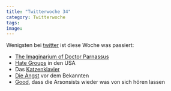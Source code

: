 ```yaml
---
title: "Twitterwoche 34"
category: Twitterwoche
tags: 
image: 
---
```


Wenigsten bei [twitter](http://twitter.com/Misanthrop) ist diese Woche was passiert:
* [The Imaginarium of Doctor Parnassus](http://www.antilabelblog.com/?p=1942)
* [Hate Groups](http://www.splcenter.org/intel/map/hate.jsp) in den USA
* Das [Katzenklavier](http://en.wikipedia.org/wiki/Katzenklavier)
* [Die Angst](http://www.trendopfer.de/wahrheit/2009/08/wenn-unternehmen-twittern/) vor dem Bekannten
* [Good](http://www.youtube.com/watch?v=W4bDfIgN76E), dass die Arsonsists wieder was von sich hören lassen

  
